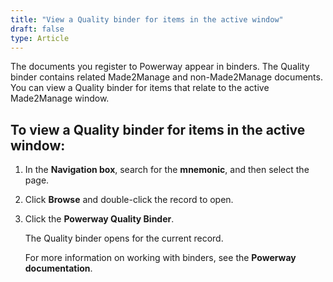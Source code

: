```yaml
---
title: "View a Quality binder for items in the active window"
draft: false
type: Article 
---
```


The documents you register to Powerway appear in binders. The Quality binder contains related Made2Manage and non-Made2Manage documents. You can view a Quality binder for items that relate to the active Made2Manage window.


## To view a Quality binder for items in the active window:

1.  In the **Navigation box**, search for the **mnemonic**, and then select the page.
2.  Click **Browse** and double-click the record to open.
3.  Click the **Powerway Quality Binder**.

    The Quality binder opens for the current record.

    For more information on working with binders, see the **Powerway documentation**.
